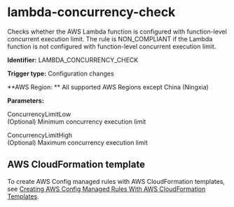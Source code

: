 # lambda\-concurrency\-check<a name="lambda-concurrency-check"></a>

Checks whether the AWS Lambda function is configured with function\-level concurrent execution limit\. The rule is NON\_COMPLIANT if the Lambda function is not configured with function\-level concurrent execution limit\.

**Identifier:** LAMBDA\_CONCURRENCY\_CHECK

**Trigger type:** Configuration changes

**AWS Region: ** All supported AWS Regions except China \(Ningxia\)

**Parameters:**

 ConcurrencyLimitLow  
\(Optional\) Minimum concurrency execution limit

 ConcurrencyLimitHigh  
\(Optional\) Maximum concurrency execution limit

## AWS CloudFormation template<a name="w24aac11c29c17d237c15"></a>

To create AWS Config managed rules with AWS CloudFormation templates, see [Creating AWS Config Managed Rules With AWS CloudFormation Templates](aws-config-managed-rules-cloudformation-templates.md)\.